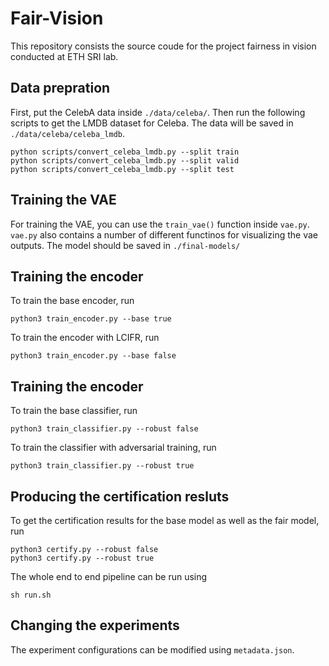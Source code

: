 # Fair-Vision

This repository consists the source coude for the project fairness in vision conducted at ETH SRI lab.

## Data prepration

First, put the CelebA data inside ``./data/celeba/``. Then run the following scripts to get the LMDB dataset for Celeba. The data will be saved in ``./data/celeba/celeba_lmdb``.

```
python scripts/convert_celeba_lmdb.py --split train
python scripts/convert_celeba_lmdb.py --split valid
python scripts/convert_celeba_lmdb.py --split test
```

## Training the VAE

For training the VAE, you can use the ```train_vae()``` function inside ``vae.py``. ``vae.py`` also contains a number of different functinos for visualizing the vae outputs. The model should be saved in ``./final-models/``

## Training the encoder

To train the base encoder, run
```
python3 train_encoder.py --base true
```
To train the encoder with LCIFR, run 
```
python3 train_encoder.py --base false
```

## Training the encoder

To train the base classifier, run
```
python3 train_classifier.py --robust false
```
To train the classifier with adversarial training, run
```
python3 train_classifier.py --robust true
```
## Producing the certification resluts

To get the certification results for the base model as well as the fair model, run 
```
python3 certify.py --robust false
python3 certify.py --robust true
```

The whole end to end pipeline can be run using
```
sh run.sh
```

## Changing the experiments
The experiment configurations can be modified using ``metadata.json``.
